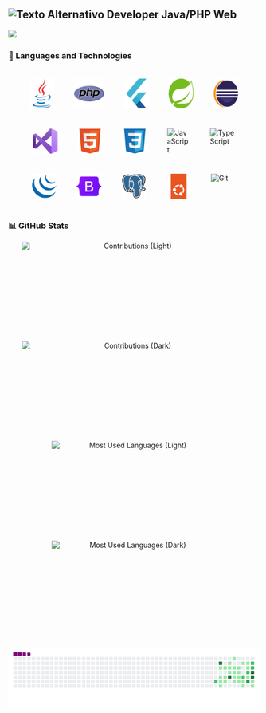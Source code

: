 ## <img src="https://i.imgur.com/tQEJFOF.png" alt="Texto Alternativo" width="50"/>  Developer Java/PHP Web
<a href="https://www.linkedin.com/in/wagner-andrade-876b6460" target="_blank"><img src="https://img.shields.io/badge/-LinkedIn-%230077B5?style=for-the-badge&logo=linkedin&logoColor=white" target="_blank"></a> 

### 🤖 Languages ​​and Technologies
<div align="left">
  <div style="display: flex; flex-wrap: wrap; justify-content: center;">
    <img alt="Java" title="Java" width="50px" style="margin: 20px;" src="https://github.com/devicons/devicon/blob/master/icons/java/java-original.svg" />
    <img alt="PHP" title="PHP" width="60px" style="margin: 20px;" src="https://github.com/devicons/devicon/blob/master/icons/php/php-original.svg" />
    <img alt="Flutter" title="Flutter" width="50px" style="margin: 20px;" src="https://github.com/devicons/devicon/blob/master/icons/flutter/flutter-original.svg" />
    <img alt="Spring Boot" title="Spring Boot" width="50px" style="margin: 20px;" src="https://github.com/devicons/devicon/blob/master/icons/spring/spring-original.svg" />
    <img alt="Eclipse IDE" title="Eclipse IDE" width="50px" style="margin: 20px;" src="https://github.com/devicons/devicon/blob/master/icons/eclipse/eclipse-original.svg" />
    <img alt="Visual Studio Code" title="Visual Studio Code" width="50px" style="margin: 20px;" src="https://github.com/devicons/devicon/blob/master/icons/visualstudio/visualstudio-original.svg" />
    <img alt="HTML" title="HTML" width="50px" style="margin: 20px;" src="https://github.com/devicons/devicon/blob/master/icons/html5/html5-original.svg" />
    <img alt="CSS" title="CSS" width="50px" style="margin: 20px;" src="https://github.com/devicons/devicon/blob/master/icons/css3/css3-original.svg" />
    <img alt="JavaScript" title="JavaScript" width="46px" style="margin: 20px;" src="https://i.imgur.com/uTvtNFc.png" />
    <img alt="TypeScript" title="TypeScript" width="50px" style="margin: 20px;" src="https://cdn.jsdelivr.net/gh/devicons/devicon@latest/icons/typescript/typescript-original.svg" />
    <img alt="jQuery" title="jQuery" width="50px" style="margin: 20px;" src="https://github.com/devicons/devicon/blob/master/icons/jquery/jquery-original.svg" />
    <img alt="Bootstrap" title="Bootstrap" width="50px" style="margin: 20px;" src="https://github.com/devicons/devicon/blob/master/icons/bootstrap/bootstrap-original.svg" />
    <img alt="PostgreSQL" title="PostgreSQL" width="50px" style="margin: 20px;" src="https://github.com/devicons/devicon/blob/master/icons/postgresql/postgresql-original.svg" />
    <img alt="Ubuntu" title="Ubuntu" width="50px" style="margin: 20px;" src="https://github.com/devicons/devicon/blob/master/icons/ubuntu/ubuntu-original.svg" />
    <img alt="Git" title="Git" width="50px" style="margin: 20px;" src="https://cdn.jsdelivr.net/gh/devicons/devicon@latest/icons/git/git-original.svg" />
  </div>
</div>

### 📊 GitHub Stats
<div align="center">
  <div style="display: flex; flex-wrap: wrap; justify-content: center;">
     <a href="https://github.com/wagnerdf#gh-light-mode-only" target="_blank">
    <img align="left" height="200" width="450" src="https://github-readme-streak-stats-seven-chi.vercel.app?user=wagnerdf&theme=vue#gh-light-mode-only" alt="Contributions (Light)" />
  </a>
  <a href="https://github.com/wagnerdf#gh-dark-mode-only" target="_blank">
    <img align="left" height="200" width="450" src="https://github-readme-streak-stats-seven-chi.vercel.app?user=wagnerdf&theme=nightowl#gh-dark-mode-only" alt="Contributions (Dark)" />
  </a>
    <!-- Most Used Languages -->
  <a href="https://github.com/wagnerdf#gh-light-mode-only" target="_blank">
    <img align="left" height="200" width="330" src="https://github-readme-stats-git-master-simplysabir.vercel.app/api/top-langs/?username=wagnerdf&langs_count=8&layout=compact&theme=vue#gh-light-mode-only" alt="Most Used Languages (Light)" />
  </a>
  <a href="https://github.com/wagnerdf#gh-dark-mode-only" target="_blank">
    <img align="left" height="200" width="330" src="https://github-readme-stats-git-master-simplysabir.vercel.app/api/top-langs/?username=wagnerdf&langs_count=8&layout=compact&theme=nightowl#gh-dark-mode-only" alt="Most Used Languages (Dark)" />
  </a>
  </div>
</div>

![snake gif](https://github.com/wagnerdf/wagnerdf/blob/output/github-contribution-grid-snake.gif)
